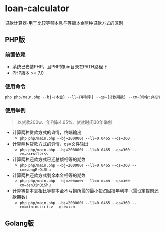 # loan-calculator
贷款计算器-用于比较等额本息与等额本金两种贷款方式的区别

## PHP版
### 前置依赖
- 系统已安装PHP，且PHP的bin目录在PATH路径下
- PHP版本 >= 7.0

### 使用命令
```php
php php/main.php --bj={本金} --ll={年利率} --qs={贷款期数} --cm={命令:非必填} --qse={提前还款期数:非必填}
```

### 使用举例
> 以贷款200w、年利率4.65%、贷款时间30年举例
- 计算两种贷款方式的详情，终端输出
    - `php php/main.php --bj=2000000 --ll=0.0465 --qs=360`
- 计算两种贷款方式的详情，csv文件输出
    - `php php/main.php --bj=2000000 --ll=0.0465 --qs=360 --cm=detail2CSV`
- 计算两种还款方式已还总额相等的期数
    - `php php/main.php --bj=2000000 --ll=0.0465 --qs=360 --cm=zongErQiShu`
- 计算两种还款方式剩余本金相等的期数
    - `php php/main.php --bj=2000000 --ll=0.0465 --qs=360 --cm=benJinQiShu`
- 计算等额本息相比等额本金不亏损所需的最小投资回报年利率（需设定提前还款期数）
    - `php php/main.php --bj=2000000 --ll=0.0465 --qs=360 --cm=minTouZiLiLv --qse=120` 

## Golang版
